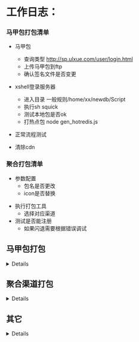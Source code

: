 #  工作日志：


### 马甲包打包清单 

- 马甲包
    - 查询类型 http://sp.ulxue.com/user/login.html
    - 上传马甲包到ftp
    - 确认签名文件是否变更

- xshell登录服务器
   - 进入目录 一般规则/home/xx/newdb/Script
   - 执行sh squick
   - 测试本地包是否ok
   - 打热点包 node gen_hotredis.js

- 正常流程测试

- 清除cdn

### 聚合打包清单 

+ 参数配置
  - 包名是否更改
  - icon是否替换
- 执行打包工具
  - 选择对应渠道
- 测试是否能注册
  - 如果闪退需要根据错误调试

   
## **马甲包打包**
<details>

+ ### **2020-10-20**

     - >应用名称：消消乐 30 <br>
服务器：61.183.37.44<br>
类型ID：10182  <br>
路径：/home/bb/ydb/Script<br>

+ ### **2020-10-15**

     - >应用名称：消消乐 30 <br>
服务器：61.183.37.44<br>
类型ID：10137 10100 10062  <br>
路径：/home/bb/ydb/Script<br>
 

    - >应用名称：猜哥总动员 33 更新<br>
     服务器：61.183.37.44<br>
     类型ID：10496 <br>
     路径：/home/bb/ydb/Script<br>

+ ### **2020-10-12**

     - >应用名称：消消乐 30 <br>
服务器：61.183.37.44<br>
类型ID：10137 10136  <br>
路径：/home/bb/ydb/Script<br>
 

+ ### **2020-09-29**

     - >应用名称：猜哥总动员 33 更新<br>
服务器：61.183.37.44<br>
类型ID：33  <br>
路径：/home/bb/ydb/Script<br>

   - >应用名称：猜哥总动员 33 更新<br>
     服务器：61.183.37.44<br>
     类型ID：10486  10487 10488 10489 <br>
     路径：/home/bb/ydb/Script<br>

  - >应用名称：经典消消消 30 更新<br>
服务器：61.183.37.44<br>
类型ID：yx 10137  <br>
路径：/home/bb/ydb/Script<br>
                                                                                                                

+ ### **2020-09-27**

     - >应用名称：经典消消消 30 更新<br>
服务器：61.183.37.44<br>
类型ID：yx 10137  <br>
路径：/home/bb/ydb/Script<br>

+ ### **2020-09-25**

     - >应用名称：经典消消消 30 更新<br>
服务器：61.183.37.44<br>
类型ID：yx 10137 10182 10162 <br>
路径：/home/bb/ydb/Script<br>

+ ### **2020-09-23**

     - >应用名称：经典消消消 30 更新<br>
服务器：61.183.37.44<br>
类型ID：yx 10137 10182<br>
路径：/home/bb/ydb/Script<br>
    
     - >应用名称：经典消消消 1.1.8<br>
    服务器：61.183.37.44<br>
    类型ID：yx 10137 10136<br>
    路径：/home/bb/ydb/Script<br>

+ ### **2020-09-18**

  - >应用名称：情感之家换话术宝<br>
服务器：61.147.108.89<br>
类型ID：12<br>
路径：/home/bb/new/Script<br>

+ ### **2020-09-14**

     - >应用名称：经典消消消 1.1.8<br>
服务器：61.183.37.44<br>
类型ID：yx 10137 10182<br>
路径：/home/bb/ydb/Script<br>

+ ### **2020-09-10**

     - >应用名称：经典消消消 1.1.8<br>
服务器：61.183.37.44<br>
类型ID：yx 10137 10162<br>
路径：/home/bb/ydb/Script<br>

  - >应用名称：情感之家换话术宝<br>
服务器：61.147.108.89<br>
类型ID：12<br>
路径：/home/bb/new/Script<br>

+ ### **2020-09-09**
   - >应用名称：经典消消消 1.1.8<br>
服务器：61.183.37.44<br>
类型ID：yx 10137<br>
路径：/home/bb/ydb/Script<br>

+ ### **2020-09-08**

   - >应用名称：经典消消消 1.1.8<br>
服务器：61.183.37.44<br>
类型ID：yx 10137<br>
路径：/home/bb/ydb/Script<br>

    - >应用名称（版本更新）：情感之家<br>
服务器：61.147.108.89<br>
类型ID：12<br>
路径：/home/bb/new/Script<br>

+ ### **2020-09-03**

    - >应用名称：话术宝换情感之家<br>
服务器：61.147.108.89<br>
类型ID：12<br>
路径：/home/bb/new/Script<br>

+ ### **2020-09-02**

   - >应用名称：经典消消消 1.1.8<br>
服务器：61.183.37.44<br>
类型ID：yx 10137 10162<br>
路径：/home/bb/ydb/Script<br>

+ ### **2020-09-01**

   - >应用名称：经典消消消 1.1.8<br>
服务器：61.183.37.44<br>
类型ID：yx 10137<br>
路径：/home/bb/ydb/Script<br>

+ ### **2020-08-31**

   - >应用名称：经典消消消 1.1.8<br>
服务器：61.183.37.44<br>
类型ID：yx 10137<br>
路径：/home/bb/ydb/Script<br>

+ ### **2020-08-28**

   - >应用名称：经典消消消 1.1.8<br>
服务器：61.183.37.44<br>
类型ID：yx 10137<br>
路径：/home/bb/ydb/Script<br>


+ ### **2020-08-27**

   - >应用名称：经典消消消 1.1.9<br>
服务器：61.183.37.44<br>
类型ID：30<br>
路径：/home/bb/ydb/Script<br>


+ ### **2020-08-26**

   - >应用名称：经典消消消<br>
服务器：61.183.37.44<br>
类型ID：yx<br>
路径：/home/bb/ydb/Script<br>

    - >应用名称：情感之家换话术宝<br>
服务器：61.147.108.89<br>
类型ID：12<br>
路径：/home/bb/new/Script<br>

+ ### **2020-08-25**

    - >应用名称：经典消消消<br>
服务器：61.183.37.44<br>
类型ID：yx<br>
路径：/home/bb/ydb/Script<br>

+ ### **2020-08-24**

    - >应用名称：经典消消消<br>
服务器：61.183.37.44<br>
类型ID：yx<br>
路径：/home/bb/ydb/Script<br>

+ ### **2020-08-21**


   - >应用名称：经典消消消<br>
服务器：61.183.37.44<br>
类型ID：yx<br>
路径：/home/bb/ydb/Script<br>


   - >应用名称：经典消消消<br>
服务器：61.183.37.44<br>
类型ID：30<br>
路径：/home/bb/ydb/Script<br>

+ ### **2020-08-20**

    - >应用名称：情感之家更新<br>
服务器：61.147.108.89<br>
类型ID：12<br>
路径：/home/bb/new/Script<br>

+ ### **2020-08-19**
    - 经典消消消的复制脚本以及自动化生成打包脚本
    - >应用名称：经典消消消<br>
服务器：61.183.37.44<br>
类型ID：yx<br>
路径：/home/bb/ydb/Script<br>

+ ### **2020-08-18**

    - >应用名称：情感之家换话术宝<br>
服务器：61.147.108.89<br>
类型ID：12<br>
路径：/home/bb/new/Script<br>

    - >应用名称：经典消消消<br>
服务器：61.183.37.44<br>
类型ID：yx<br>
路径：/home/bb/ydb/Script<br>

+ ### **2020-08-17**

    - >应用名称：经典消消消<br>
服务器：61.183.37.44<br>
类型ID：yx<br>
路径：/home/bb/ydb/Script<br>

+ ### **2020-08-14**

    - >应用名称：话术宝换情感之家<br>
服务器：61.147.108.89<br>
类型ID：12<br>
路径：/home/bb/new/Script<br>

  - >应用名称：6071<br>
服务器：61.147.108.89<br>
路径：/home/ff/Script<br>
内容：修改头条appid和key替换

+ ### **2020-08-13**

    - >应用名称：经典消消消<br>
服务器：61.183.37.44<br>
类型ID：yx<br>
路径：/home/bb/ydb/Script<br>

</details>

## **聚合渠道打包**
<details>

+ ### **2020-10-19**
     - > (游戏更新)游戏名称：海盗传说<br>
渠道ID：43<br>
渠道游戏名：海盗传说 <br>
app_id：10070<br>
appkey：Y807rdqWSELuf34s<br>
paykey：TV5crpC8lu1bnDyXI4Af<br>
包名：com.hdcs.wx<br>
6071包地址：http://apk3.6071.com/apk/base/778.apk<br>


    - >游戏名称：剑与道<br>
渠道ID：66<br>
游戏名称：剑与道<br>
app_id=7d89bf833a1a07546d5cdc23b3f1e238<br>
app_key=0272a4a6117d8be2cddf881a04c6c415<br>
server_key=65c2cd93870dd9f6ffc6ddd7f41ee01d<br>
6071包地址：http://apk3.6071.com/apk/base/847.apk<br>

+ ### **2020-10-10**

   - > 渠道ID：60<br>
海盗传说<br>
APP_ID:10<br>
APP_KEY:2bc29e1b649cf0e0182b5d910a941f21<br>
CLIENT_ID:10<br>
CLIENT_KEY:5c6cf8339134ee79ce3b806b01baddac<br>
6071包地址：http://apk3.6071.com/apk/base/778.apk<br>

   - > （sdk修改）游戏名称：诛仙神域<br>
渠道ID：52<br>
产品：诛仙神域<br>
产品ID：9305920100001109<br>
客户端key：073dc21c7d5b19cee160dd3a43b52e63<br>
服务端key：a5a457c58a4a2afe45d9166509092f03<br>
产品代码：zxsy_android<br>
产品包名：com.dangwan.zxsy<br>
6071包地址：http://apk3.6071.com/apk/base/846.apk<br>

+ ### **2020-10-09**
    - > 游戏名称：诛仙神域<br>
渠道ID：52<br>
产品：诛仙神域<br>
产品ID：9305920100001109<br>
客户端key：073dc21c7d5b19cee160dd3a43b52e63<br>
服务端key：a5a457c58a4a2afe45d9166509092f03<br>
产品代码：zxsy_android<br>
产品包名：com.dangwan.zxsy<br>
6071包地址：http://apk3.6071.com/apk/base/846.apk<br>


+ ### **2020-09-29**

     - > (游戏更新)游戏名称：海盗传说<br>
渠道ID：50<br>
渠道游戏名：海盗传说 <br>
app_id：1396<br>
appkey：93565e2f5f2584e6b01349132b494ab3<br>
paykey：41823c011fdc6bccaacd5180179738f6<br>
包名：com.hdcs.wx<br>
6071包地址：http://apk3.6071.com/apk/base/778.apk<br>


+ ### **2020-09-28**
     - > (配置修改-sdk修改)游戏名称：海盗传说<br>
渠道ID：43<br>
渠道游戏名：海盗传说 <br>
app_id：10070<br>
appkey：Y807rdqWSELuf34s<br>
paykey：TV5crpC8lu1bnDyXI4Af<br>
包名：com.hdcs.wx<br>
6071包地址：http://apk3.6071.com/apk/base/778.apk<br>
     
    - > 游戏名称：剑与道<br>
     渠道ID：50<br>
     渠道游戏名：剑与道 <br>
     app_id：7d89bf833a1a07546d5cdc23b3f1e238<br>
     app_key：0272a4a6117d8be2cddf881a04c6c415<br>
     server_key：65c2cd93870dd9f6ffc6ddd7f41ee01d<br>
     6071包地址：http://apk3.6071.com/apk/base/847.apk<br>
     
     - > 游戏名称：放置三国<br>
         渠道ID：50<br>
         渠道游戏名：放置三国 <br>
         app_id：780e8e77f794cb5f179ac32fe3ec4cd1<br>
         app_key：8493267f6a9587aebd9c27f90d885fc4<br>
         server_key：cb198294dc8beafe24a4eb7bc44db1aa<br>
         6071包地址：http://apk3.6071.com/apk/base/844.apk<br>
                                                                                                                                                                                                                                  >


+ ### **2020-09-24**
   - > (更新游戏)游戏名称：放置三国<br>
   渠道ID：45<br>
   渠道游戏名称：放置三国<br>
   渠道号(channelid)：100000<br>
   游戏key :  E9B68FBEA1D030EE<br>
   游戏公钥 : MIGfMA0GCSqGSIb3DQEBAQUAA4GNADCBiQKBgQCQ1rAF0OnGrNfBa7IZIlPTn1<br>+PlvHmq1WL4oXVKZu7RRjyG8zHI4PkxFdjdHV17qfr77rYapr6Ua/ymtW3kPk7zBBBRhFSGCJRlXbnoUvKEovdI4N+RRrDYm1Jv<br>+TKfQ97mTtdIsq4ih7IPzvuInm6JsNgxjejVjssV1TOjQP8LwIDAQAB<br>
   6071包地址：http://apk3.6071.com/apk/base/805.apk<br>

   - > 游戏名称：海盗传说<br>
渠道ID：43<br>
渠道游戏名：海盗传说 <br>
app_id：10070<br>
appkey：Y807rdqWSELuf34s<br>
paykey：TV5crpC8lu1bnDyXI4Af<br>
包名：com.hdcs.wx<br>
6071包地址：http://apk3.6071.com/apk/base/778.apk<br>

+ ### **2020-09-23**
   
   - > 游戏名称：放置三国<br>
   渠道ID：45<br>
   渠道游戏名称：放置三国<br>
   渠道号(channelid)：100000<br>
   游戏key :  E9B68FBEA1D030EE<br>
   游戏公钥 : MIGfMA0GCSqGSIb3DQEBAQUAA4GNADCBiQKBgQCQ1rAF0OnGrNfBa7IZIlPTn1<br>+PlvHmq1WL4oXVKZu7RRjyG8zHI4PkxFdjdHV17qfr77rYapr6Ua/ymtW3kPk7zBBBRhFSGCJRlXbnoUvKEovdI4N+RRrDYm1Jv<br>+TKfQ97mTtdIsq4ih7IPzvuInm6JsNgxjejVjssV1TOjQP8LwIDAQAB<br>
   6071包地址：http://apk3.6071.com/apk/base/805.apk<br>

   - > （游戏更新）游戏名称：执剑问情<br>
渠道ID：45<br>
渠道游戏名称：执剑问情<br>
渠道号(channelid)：100000<br>
游戏key :  14C3879D96E00A7B<br>
游戏公钥 : MIGfMA0GCSqGSIb3DQEBAQUAA4GNADCBiQKBgQCQ1rAF0OnGrNfBa7IZIlPTn1<br>+PlvHmq1WL4oXVKZu7RRjyG8zHI4PkxFdjdHV17qfr77rYapr6Ua/ymtW3kPk7zBBBRhFSGCJRlXbnoUvKEovdI4N+RRrDYm1Jv<br>+TKfQ97mTtdIsq4ih7IPzvuInm6JsNgxjejVjssV1TOjQP8LwIDAQAB<br>
6071包地址：http://apk3.6071.com/apk/base/805.apk<br>

+ ### **2020-09-17**

   - > 游戏名称：执剑问情<br>
渠道ID：45<br>
渠道游戏名称：执剑问情<br>
渠道号(channelid)：100000<br>
游戏key :  14C3879D96E00A7B<br>
游戏公钥 : MIGfMA0GCSqGSIb3DQEBAQUAA4GNADCBiQKBgQCQ1rAF0OnGrNfBa7IZIlPTn1<br>+PlvHmq1WL4oXVKZu7RRjyG8zHI4PkxFdjdHV17qfr77rYapr6Ua/ymtW3kPk7zBBBRhFSGCJRlXbnoUvKEovdI4N+RRrDYm1Jv<br>+TKfQ97mTtdIsq4ih7IPzvuInm6JsNgxjejVjssV1TOjQP8LwIDAQAB<br>
6071包地址：http://apk3.6071.com/apk/base/805.apk<br>


+ ### **2020-09-15**

   - > (sdk更新) 游戏名称：仙域轮回<br>
渠道ID：50<br>
渠道游戏名称：仙域轮回<br>
app_id=48cb1b58d3d76dc430961c10d0d7e05b<br>
app_key=fa9f7957728f82f99c76f55627ae88ed<br>
server_key=5e4547385ec7310a3fe9891dc5145804<br>
6071包地址：http://apk3.6071.com/apk/base/832.apk<br>

+ ### **2020-09-10**

    - >游戏名称：青城山下<br>
渠道ID：53<br>
渠道游戏名称：青城山下<br>
appid:7f7d147f0a9fa217<br>
pkgid:pkg-0ff84d7f53dafd10<br>
支付秘钥：811cca67220612b51ae5d4e8d899def0<br>
 6071包地址：http://apk3.6071.com/apk/base/809.apk<br>


+ ### **2020-09-08**

   - > 游戏名称：仙域轮回<br>
渠道ID：50<br>
渠道游戏名称：仙域轮回<br>
app_id=48cb1b58d3d76dc430961c10d0d7e05b<br>
app_key=fa9f7957728f82f99c76f55627ae88ed<br>
server_key=5e4547385ec7310a3fe9891dc5145804<br>
6071包地址：http://apk3.6071.com/apk/base/832.apk<br>

+ ### **2020-09-07**

    - >游戏名称：执剑问情<br>
渠道ID：51<br>
游戏名称:<br>
执剑问情<br>
app_id(游戏ID):<br>
8236<br>
app_key(游戏KEY):<br>
f8c962acbf8b1faa6467fbc70c450708<br>
client_id(客户端ID):<br>
2258<br>
client_key(客户端KEY):<br>
eb151dd0206e21290846899d2531e858<br>
6071包地址：http://apk3.6071.com/apk/base/805.apk<br>

+ ### **2020-09-04**

  - >(修复打包错误)游戏名称：仙域轮回<br>
渠道ID：50<br>
游戏名称：仙域轮回<br>
app_id=78045d98a06821b82aa882f818a24094<br>
app_key=a4322d8891eaa70ba73a1982437b988d<br>
server_key=ede6aeb3c6f167bdb47143475800b7b4<br>
6071包地址：http://apk3.6071.com/apk/base/832.apk<br>


  - >(修复打包错误)游戏名称：逍遥修真<br>
渠道ID：51<br>
渠道游戏名称：逍遥修真<br>
app_id(游戏ID):<br>
8220<br>
app_key(游戏KEY):<br>
1e25275b6077fbbad9c668ef27d8f96f<br>
client_id(客户端ID):<br>
2242<br>
client_key(客户端KEY):<br>
cdd08903d8c0c4eab7b508b34528ca1e<br>
6071包地址：http://apk3.6071.com/apk/base/838.apk<br>

+ ### **2020-09-03**

   - >游戏名称：天使之吻<br>
渠道ID：45<br>
渠道游戏名称：天使之吻（赢天猫卡）<br>
渠道号(channelid)：100000<br>
游戏key :  A8E875BC876104A6<br>
游戏公钥 : MIGfMA0GCSqGSIb3DQEBAQUAA4GNADCBiQKBgQCBOKaFYfb8ZdIMz/fTAWDXUjLSMDngRNhkaAMmCtlvU3NrkZpY8JrTo2cuNzYCsM/HIJywnlWal5F4TJTApmUz4RRJuouurO7l0uODyB3KhtPgHohD52Wag5SP+hh4+pWIUwgTxdr7irjFy2mrau9d/VIhWQJo8yoAEvf/2iu3zQIDAQAB<br>
6071包地址：http://apk3.6071.com/apk/base/836.apk<br>


  - >游戏名称：仙域轮回<br>
渠道ID：50<br>
游戏名称：仙域轮回<br>
app_id=78045d98a06821b82aa882f818a24094<br>
app_key=a4322d8891eaa70ba73a1982437b988d<br>
server_key=ede6aeb3c6f167bdb47143475800b7b4<br>
6071包地址：http://apk3.6071.com/apk/base/832.apk<br>


  - >游戏名称：逍遥修真<br>
渠道ID：51<br>
渠道游戏名称：逍遥修真<br>
app_id(游戏ID):<br>
8220<br>
app_key(游戏KEY):<br>
1e25275b6077fbbad9c668ef27d8f96f<br>
client_id(客户端ID):<br>
2242<br>
client_key(客户端KEY):<br>
cdd08903d8c0c4eab7b508b34528ca1e<br>
6071包地址：http://apk3.6071.com/apk/base/838.apk<br>


+ ### **2020-09-02**

  - >游戏名称：仙域轮回<br>
渠道ID：51  <br>
游戏名称:仙域轮回<br>
app_id(游戏ID):<br>
8204<br>
app_key(游戏KEY):<br>
6f799249b48b41c7408e87e638b8debb<br>
client_id(客户端ID):<br>
2226<br>
client_key(客户端KEY):<br>
caff00f381fe7ed86134f657c5b1af53<br>
6071包地址：http://apk3.6071.com/apk/base/832.apk<br>


+ ### **2020-09-01**

    - >(游戏角标更新)游戏名称：仙域轮回<br>
渠道ID：45<br>
渠道游戏：仙域轮回<br>
渠道号(channelid)：100000<br>
游戏key :  BF819C9088ACF3F4<br>
游戏公钥 : MIGfMA0GCSqGSIb3DQEBAQUAA4GNADCBiQKBgQCUG40Y+vl8oI<br>+TYKo8ZHKNFQMjk99eINpaV8p73nweSkfr1eqX5c8fxSs8FYkLI4vX57CvNCo36MIF1fBjYJmpCkNaf6mWH5YOHN/NMEXHq4fmYA/X3b8qi/LWz2eE+dXSuR1fwr6qXBxEZs5rbWHedOJW7WLnfQothutwn6+MRQIDAQAB<br>
6071包地址：http://apk3.6071.com/apk/base/832.apk<br>

+ ### **2020-08-31**

    - >(游戏更新)游戏名称：仙域轮回<br>
渠道ID：45<br>
渠道游戏：仙域轮回<br>
渠道号(channelid)：100000<br>
游戏key :  BF819C9088ACF3F4<br>
游戏公钥 : MIGfMA0GCSqGSIb3DQEBAQUAA4GNADCBiQKBgQCUG40Y+vl8oI<br>+TYKo8ZHKNFQMjk99eINpaV8p73nweSkfr1eqX5c8fxSs8FYkLI4vX57CvNCo36MIF1fBjYJmpCkNaf6mWH5YOHN/NMEXHq4fmYA/X3b8qi/LWz2eE+dXSuR1fwr6qXBxEZs5rbWHedOJW7WLnfQothutwn6+MRQIDAQAB<br>
6071包地址：http://apk3.6071.com/apk/base/832.apk<br>

+ ### **2020-08-28**
    - >游戏名称：仙域轮回<br>
渠道ID：45<br>
渠道游戏：仙域轮回<br>
渠道号(channelid)：100000<br>
游戏key :  BF819C9088ACF3F4<br>
游戏公钥 : MIGfMA0GCSqGSIb3DQEBAQUAA4GNADCBiQKBgQCUG40Y+vl8oI<br>+TYKo8ZHKNFQMjk99eINpaV8p73nweSkfr1eqX5c8fxSs8FYkLI4vX57CvNCo36MIF1fBjYJmpCkNaf6mWH5YOHN/NMEXHq4fmYA/X3b8qi/LWz2eE+dXSuR1fwr6qXBxEZs5rbWHedOJW7WLnfQothutwn6+MRQIDAQAB<br>
6071包地址：http://apk3.6071.com/apk/base/832.apk<br>


+ ### **2020-08-27**
    - >（游戏更新）游戏名称：魔神乱世<br>
渠道游戏：魔神乱世<br>
渠道ID：43<br>
app_id：10066<br>
app_key：Wf3k7imgqRZxC4DQ <br>
6071地址：http://apk3.6071.com/apk/base/679.apk<br>

+ ### **2020-08-26**

    - >（游戏更新）游戏名称：魔神乱世<br>
渠道游戏：魔神乱世<br>
渠道ID：51<br>
app_id：8103<br>
app_key：dbede500095964949be3cb55dab87c02<br>
client_id：2124<br>
6071地址：http://apk3.6071.com/apk/base/679.apk<br>


+ ### **2020-08-21**

    - >(游戏更新)游戏名称：青城山下<br>
渠道游戏：青城山下<br>
渠道ID：40<br>
App ID <br>
432BF3A2EDD1956E11EB2D261A10F7CE<br>
App Key <br>
942d7f6f577ad11cbdf6095a1036750e<br>
6071游戏包地址：http://apk3.6071.com/apk/base/809.apk<br>


    - >(游戏更新)游戏名称：青城山下<br>
渠道游戏：青城山下<br>
渠道ID：52<br>
产品ID：9305920100001107<br>
客户端key：7d4e3f592eabb3fcfb9d6b6e357dd8ee<br>
服务端key：f029a76a9bf732635be90a62d2f65e6a<br>
产品代码：qcsx_android<br>
产品包名：com.dangwan.qcsx<br>
6071游戏包地址：http://apk3.6071.com/apk/base/809.apk<br>


+ ### **2020-08-18**

    - >（sdk更新）游戏名称：青城山下<br>
渠道游戏：青城山下<br>
渠道ID：52<br>
产品ID：9305920100001107<br>
客户端key：7d4e3f592eabb3fcfb9d6b6e357dd8ee<br>
服务端key：f029a76a9bf732635be90a62d2f65e6a<br>
产品代码：qcsx_android<br>
产品包名：com.dangwan.qcsx<br>
6071游戏包地址：http://apk3.6071.com/apk/base/809.apk<br>


+ ### **2020-08-17**
   
    - >(游戏更新) 游戏名称：青城山下<br>
渠道游戏：青城山下<br>
渠道ID：40<br>
App ID <br>
432BF3A2EDD1956E11EB2D261A10F7CE<br>
App Key <br>
942d7f6f577ad11cbdf6095a1036750e<br>
6071游戏包地址：http://apk3.6071.com/apk/base/809.apk<br>

+ ### **2020-08-14**

    - >游戏名称：青城山下<br>
渠道游戏：青城山下<br>
渠道ID：40<br>
App ID <br>
432BF3A2EDD1956E11EB2D261A10F7CE<br>
App Key <br>
942d7f6f577ad11cbdf6095a1036750e<br>
6071游戏包地址：http://apk3.6071.com/apk/base/809.apk<br>


    - >游戏名称：青城山下<br>
渠道游戏：青城山下<br>
渠道ID：52<br>
产品ID：9305920100001107<br>
客户端key：7d4e3f592eabb3fcfb9d6b6e357dd8ee<br>
服务端key：f029a76a9bf732635be90a62d2f65e6a<br>
产品代码：qcsx_android<br>
产品包名：com.dangwan.qcsx<br>
6071游戏包地址：http://apk3.6071.com/apk/base/809.apk<br>


+ ### **2020-08-13**

    - >游戏名称：魔神乱世<br>
渠道游戏：魔神乱世<br>
app_id：10066<br>
appkey：Wf3k7imgqRZxC4DQ <br>
paykey：rgVaHu8b0e9AOSxhkfJw <br>
包名：com.msls.wx<br>
6071包游戏下载地址：http://apk3.6071.com/apk/base/679.apk<br>

</details>


## **其它**
<details>

+ ### **2020-10-20**

- 855打包测试对接

+ ### **2020-10-19**
- 作业答案大全破解
  - 客户端完成并且帮他们部署

+ ### **2020-10-17**

- 作业答案大全破解
  - 客户端编写

+ ### **2020-10-16**

- 作业答案大全破解

+ ### **2020-10-15**

- 心神项目问题处理
  - 启动页-》首页优化
  - 激活日志接口
  - 注册日志接口

- 846-》852游戏换登录图片

+ ###  2020-10-14

- 阿里云物联网平台文档
- 心神项目问题处理
- 846-》852游戏换loading

+ ### **2020-10-13**
   - 完成景区挤不挤全国188景点抓取
   - 诛仙神域替换icon 名称 loading 登录

+ ### **2020-10-12**
   - 尝试三毛游景点抓包 可抓 
   - 尝试猜景点抓包 不可抓

+ ### **2020-10-09**
  - 微信公众号数据抓取
     - 方案调研
     - 尝试搜狗方案 已失效
     - 尝试公众号登录方式 可抓取数据

+ ### **2020-09-29**
   - 猜歌总动员预警脚本

+ ### **2020-09-28**
   - 猜歌总动员app_id 33日志上报

+ ### **2020-09-16**
   - 应用市场apk更新相关

+ ### **2020-09-15**
   - 景区挤不挤抓包初步分析

+ ### **2020-09-08**
   - 猜歌大作战日志上报

+ ### **2020-08-31**
   - 6071马甲包修改

+ ### **2020-08-27**
    - 消除球球
       - 日志上报
       
+ ### **2020-08-25**
  - 消除球球
    - 改logo
  - 一笔连线
     - 改logo
     
+ ### **2020-08-17**
  - 经典消消消
     - 1元提现以及兼职动画功能

+ ### **2020-08-15**
  - cdn刷新工具客户端

</details>